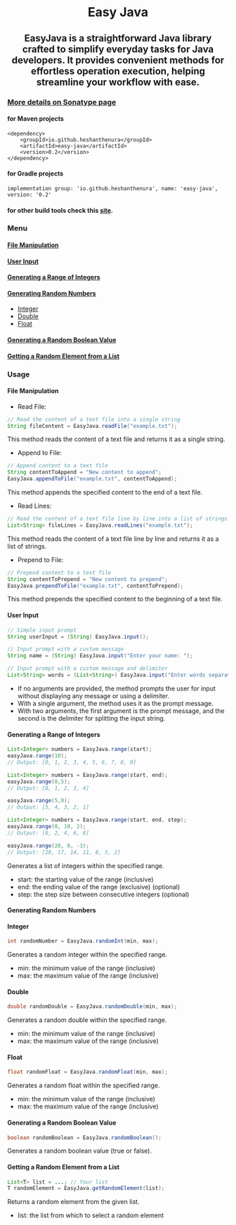 # <h1 align="center">Easy Java</h1>
## <h2 align="center">EasyJava is a straightforward Java library crafted to simplify everyday tasks for Java developers. It provides convenient methods for effortless operation execution, helping streamline your workflow with ease.</h2>
### [More details on Sonatype page](https://central.sonatype.com/artifact/io.github.heshanthenura/easy-java)
#### for Maven projects
```
<dependency>
    <groupId>io.github.heshanthenura</groupId>
    <artifactId>easy-java</artifactId>
    <version>0.2</version>
</dependency>
```
#### for Gradle projects
```
implementation group: 'io.github.heshanthenura', name: 'easy-java', version: '0.2'
```
#### for other build tools check this [site](https://central.sonatype.com/artifact/io.github.heshanthenura/easy-java).

### Menu
#### [File Manipulation](#file-manipulation)
#### [User Input](#user-input)
#### [Generating a Range of Integers](#1-generating-a-range-of-integers-1)
#### [Generating Random Numbers](#generating-random-numbers)
 - [Integer](#integer)
 - [Double](#double)
 - [Float](#float)
#### [Generating a Random Boolean Value](#generating-a-random-boolean-value)
#### [Getting a Random Element from a List](#getting-a-random-element-from-a-list)


### Usage

#### File Manipulation
* Read File:
```java
// Read the content of a text file into a single string
String fileContent = EasyJava.readFile("example.txt");
```
This method reads the content of a text file and returns it as a single string.

* Append to File:
```java
// Append content to a text file
String contentToAppend = "New content to append";
EasyJava.appendToFile("example.txt", contentToAppend);
```
This method appends the specified content to the end of a text file.
* Read Lines:
```java
// Read the content of a text file line by line into a list of strings
List<String> fileLines = EasyJava.readLines("example.txt");
```
This method reads the content of a text file line by line and returns it as a list of strings.
* Prepend to File:
```java
// Prepend content to a text file
String contentToPrepend = "New content to prepend";
EasyJava.prependToFile("example.txt", contentToPrepend);
```
This method prepends the specified content to the beginning of a text file.
#### User Input
```java
// Simple input prompt
String userInput = (String) EasyJava.input();

// Input prompt with a custom message
String name = (String) EasyJava.input("Enter your name: ");

// Input prompt with a custom message and delimiter
List<String> words = (List<String>) EasyJava.input("Enter words separated by commas: ", ",");

```
* If no arguments are provided, the method prompts the user for input without displaying any message or using a delimiter.
* With a single argument, the method uses it as the prompt message.
* With two arguments, the first argument is the prompt message, and the second is the delimiter for splitting the input string.

#### Generating a Range of Integers
```java 
List<Integer> numbers = EasyJava.range(start);
easyJava.range(10);
// Output: [0, 1, 2, 3, 4, 5, 6, 7, 8, 9]

List<Integer> numbers = EasyJava.range(start, end);
easyJava.range(0,5);
// Output: [0, 1, 2, 3, 4]

easyJava.range(5,0);
// Output: [5, 4, 3, 2, 1]

List<Integer> numbers = EasyJava.range(start, end, step);
easyJava.range(0, 10, 2);
// Output: [0, 2, 4, 6, 8]

easyJava.range(20, 0, -3);
// Output: [20, 17, 14, 11, 8, 5, 2]
```
Generates a list of integers within the specified range.

* start: the starting value of the range (inclusive)
* end: the ending value of the range (exclusive) (optional)
* step: the step size between consecutive integers (optional)

#### Generating Random Numbers
#### Integer
```java
int randomNumber = EasyJava.randomInt(min, max);
```
Generates a random integer within the specified range.

* min: the minimum value of the range (inclusive)
* max: the maximum value of the range (inclusive)

#### Double
```java
double randomDouble = EasyJava.randomDouble(min, max);
```
Generates a random double within the specified range.

* min: the minimum value of the range (inclusive)
* max: the maximum value of the range (inclusive)

#### Float
```java
float randomFloat = EasyJava.randomFloat(min, max);
```
Generates a random float within the specified range.

* min: the minimum value of the range (inclusive)
* max: the maximum value of the range (inclusive)

#### Generating a Random Boolean Value
```java
boolean randomBoolean = EasyJava.randomBoolean();
```
Generates a random boolean value (true or false).

#### Getting a Random Element from a List
```java
List<T> list = ...; // Your list
T randomElement = EasyJava.getRandomElement(list);
```
Returns a random element from the given list.

* list: the list from which to select a random element